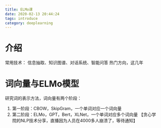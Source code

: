 ```yaml
---
title: ELMo课
date: 2020-02-13 20:44:24
tags: introduce
category: deeplearning
---
```


# 介绍
常用技术：
信息抽取、知识图谱、对话系统、智能问答 热门方向，这几年

# 词向量与ELMo模型
 研究词的表示方法，词向量有两个阶段：
 1. 第一阶段：CBOW，SkipGram，一个单词对应一个词向量
 2. 第二阶段：ELMo，GPT，Bert，XLNet，一个单词对应多个词向量
 【贪心学院的NLP技术分享，直播因为人员在4000多人崩溃了，等待通知】
